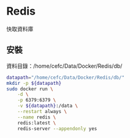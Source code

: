 # Redis

快取資料庫

## 安裝

資料目錄：/home/cefc/Data/Docker/Redis/db/

```bash
datapath="/home/cefc/Data/Docker/Redis/db/"
mkdir -p ${datapath}
sudo docker run \
    -d \
    -p 6379:6379 \
    -v ${datapath}:/data \
    --restart always \
    --name redis \
    redis:latest \
    redis-server --appendonly yes
```
